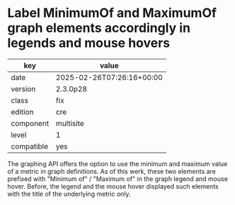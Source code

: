 [//]: # (werk v2)
# Label MinimumOf and MaximumOf graph elements accordingly in legends and mouse hovers

key        | value
---------- | ---
date       | 2025-02-26T07:26:16+00:00
version    | 2.3.0p28
class      | fix
edition    | cre
component  | multisite
level      | 1
compatible | yes

The graphing API offers the option to use the minimum and maximum value of a metric in graph
definitions. As of this werk, these two elements are prefixed with "Minimum of" / "Maximum of" in
the graph legend and mouse hover. Before, the legend and the mouse hover displayed such elements
with the title of the underlying metric only.
